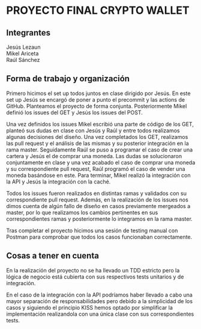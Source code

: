 # PROYECTO FINAL CRYPTO WALLET
## Integrantes
Jesús Lezaun<br>
Mikel Ariceta<br>
Raúl Sánchez<br>

## Forma de trabajo y organización
Primero hicimos el set up todos juntos en clase dirigido por Jesús. En este set up Jesús se encargó de poner a punto el precommit y las actions de GitHub. Planteamos el proyecto de forma conjunta. Posteriormente Mikel definió los issues del GET y Jesús los issues del POST.

Una vez definidos los issues Mikel escribió una parte de código de los GET, planteó sus dudas en clase con Jesús y Raúl y entre todos realizamos algunas decisiones del diseño. Una vez completados los GET, realizamos las pull request y el análisis de las mismas y su posterior integración en la rama master.
Seguidamente Raúl se puso a programar el caso de crear una cartera y Jesús el de comprar una moneda. Las dudas se solucionaron conjuntamente en clase y una vez acabado el caso de comprar una moneda y su correspondiente pull request, Raúl programó el caso de vender una moneda basándose en este. Para terminar, Mikel realizó la integración con la API y Jesús la integración con la caché.

Todos los issues fueron realizados en distintas ramas y validados con su correspondiente pull request. Además, en la realización de los issues nos dimos cuenta de algún fallo de diseño en casos previamente mergeados a master, por lo que realizamos los cambios pertinentes en sus correspondientes ramas y posteriormente lo integramos en la rama master.

Tras completar el proyecto hicimos una sesión de testing manual con Postman para comprobar que todos los casos funcionaban correctamente.

## Cosas a tener en cuenta
En la realización del proyecto no se ha llevado un TDD estricto pero la lógica de negocio está cubierta con sus respectivos tests unitarios y de integración. 

En el caso de la integración con la API podríamos haber llevado a cabo una mayor separación de responsabilidades pero debido a la simplicidad de los casos y siguiendo el principio KISS hemos optado por simplificar la implementación realizandola con una única clase con sus correspondientes tests.
